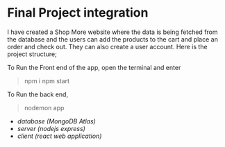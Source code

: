 ﻿# Final Project integration

 I have created a Shop More website where the data is being fetched from the database and the users can add the products to the cart and place an order and check out. They can also create a user account. Here is the project structure;
 
To Run the Front end of the app, open the terminal and enter 
>npm i
>npm start

To Run the back end, 
>nodemon app

- *database (MongoDB Atlas)*
- *server (nodejs express)*
- *client (react web application)*
 
